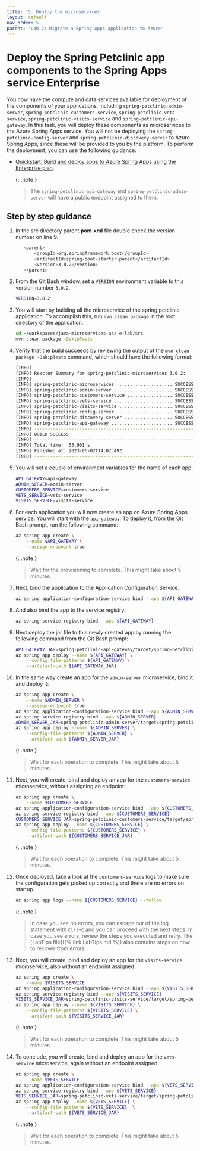 ```yaml
---
title: '5. Deploy the microservices'
layout: default
nav_order: 5
parent: 'Lab 2: Migrate a Spring Apps application to Azure'
---
```


# Deploy the Spring Petclinic app components to the Spring Apps service Enterprise

You now have the compute and data services available for deployment of the components of your applications, including `spring-petclinic-admin-server`, `spring-petclinic-customers-service`, `spring-petclinic-vets-service`, `spring-petclinic-visits-service` and `spring-petclinic-api-gateway`. In this task, you will deploy these components as microservices to the Azure Spring Apps service. You will not be deploying the `spring-petclinic-config-server` and `spring-petclinic-discovery-server` to Azure Spring Apps, since these will be provided to you by the platform. To perform the deployment, you can use the following guidance:

- [Quickstart: Build and deploy apps to Azure Spring Apps using the Enterprise plan](https://learn.microsoft.com/azure/spring-apps/quickstart-deploy-apps-enterprise).

   {: .note }
   > The `spring-petclinic-api-gateway` and `spring-petclinic-admin-server` will have a public endpoint assigned to them.

## Step by step guidance

1. In the src directory parent **pom.xml** file double check the version number on line 9.

    ```bash
       <parent>
           <groupId>org.springframework.boot</groupId>
           <artifactId>spring-boot-starter-parent</artifactId>
           <version>3.0.2</version>
       </parent>
    ```

1. From the Git Bash window, set a `VERSION` environment variable to this version number `3.0.2`.

   ```bash
   VERSION=3.0.2
   ```

1. You will start by building all the microservice of the spring petclinic application. To accomplish this, run `mvn clean package` in the root directory of the application.

   ```bash
   cd ~/workspaces/java-microservices-asa-e-lab/src
   mvn clean package -DskipTests
   ```

1. Verify that the build succeeds by reviewing the output of the `mvn clean package -DskipTests` command, which should have the following format:

   ```bash
   [INFO] ------------------------------------------------------------------------
   [INFO] Reactor Summary for spring-petclinic-microservices 3.0.2:
   [INFO] 
   [INFO] spring-petclinic-microservices ..................... SUCCESS [  0.249 s]
   [INFO] spring-petclinic-admin-server ...................... SUCCESS [ 16.123 s]
   [INFO] spring-petclinic-customers-service ................. SUCCESS [  6.749 s]
   [INFO] spring-petclinic-vets-service ...................... SUCCESS [  4.845 s]
   [INFO] spring-petclinic-visits-service .................... SUCCESS [  5.063 s]
   [INFO] spring-petclinic-config-server ..................... SUCCESS [  1.777 s]
   [INFO] spring-petclinic-discovery-server .................. SUCCESS [  2.563 s]
   [INFO] spring-petclinic-api-gateway ....................... SUCCESS [ 15.582 s]
   [INFO] ------------------------------------------------------------------------
   [INFO] BUILD SUCCESS
   [INFO] ------------------------------------------------------------------------
   [INFO] Total time:  55.901 s
   [INFO] Finished at: 2023-06-02T14:07:49Z
   [INFO] ------------------------------------------------------------------------
   ```

1. You will set a couple of environment variables for the name of each app.

   ```bash
   API_GATEWAY=api-gateway
   ADMIN_SERVER=admin-server
   CUSTOMERS_SERVICE=customers-service
   VETS_SERVICE=vets-service
   VISITS_SERVICE=visits-service
   ```

1. For each application you will now create an app on Azure Spring Apps service. You will start with the `api-gateway`. To deploy it, from the Git Bash prompt, run the following command:

   ```bash
   az spring app create \
       --name $API_GATEWAY \
       --assign-endpoint true
   ```

   {: .note }
   > Wait for the provisioning to complete. This might take about 5 minutes.

1. Next, bind the application to the Application Configuration Service.

   ```bash
   az spring application-configuration-service bind --app ${API_GATEWAY}
   ```

1. And also bind the app to the service registry.

   ```bash
   az spring service-registry bind --app ${API_GATEWAY}
   ```

1. Next deploy the jar file to this newly created app by running the following command from the Git Bash prompt:

   ```bash
   API_GATEWAY_JAR=spring-petclinic-api-gateway/target/spring-petclinic-api-gateway-$VERSION.jar
   az spring app deploy --name ${API_GATEWAY} \
       --config-file-patterns ${API_GATEWAY} \
       --artifact-path ${API_GATEWAY_JAR}
   ```

1. In the same way create an app for the `admin-server` microservice, bind it and deploy it:

   ```bash
   az spring app create \
       --name $ADMIN_SERVER \
       --assign-endpoint true
   az spring application-configuration-service bind --app ${ADMIN_SERVER}
   az spring service-registry bind --app ${ADMIN_SERVER}
   ADMIN_SERVER_JAR=spring-petclinic-admin-server/target/spring-petclinic-admin-server-$VERSION.jar
   az spring app deploy --name ${ADMIN_SERVER} \
       --config-file-patterns ${ADMIN_SERVER} \
       --artifact-path ${ADMIN_SERVER_JAR}
   ```

   {: .note }
   > Wait for each operation to complete. This might take about 5 minutes.

1. Next, you will create, bind and deploy an app for the `customers-service` microservice, without assigning an endpoint:

   ```bash
   az spring app create \
       --name $CUSTOMERS_SERVICE
   az spring application-configuration-service bind --app ${CUSTOMERS_SERVICE}
   az spring service-registry bind --app ${CUSTOMERS_SERVICE}
   CUSTOMERS_SERVICE_JAR=spring-petclinic-customers-service/target/spring-petclinic-customers-service-$VERSION.jar
   az spring app deploy --name ${CUSTOMERS_SERVICE} \
       --config-file-patterns ${CUSTOMERS_SERVICE} \
       --artifact-path ${CUSTOMERS_SERVICE_JAR} 
   ```

   {: .note }
   > Wait for each operation to complete. This might take about 5 minutes.

1. Once deployed, take a look at the `customers-service` logs to make sure the configuration gets picked up correctly and there are no errors on startup.

   ```bash
   az spring app logs --name ${CUSTOMERS_SERVICE} --follow 
   ```

   {: .note }
   > In case you see no errors, you can escape out of the log statement with `Ctrl+C` and you can proceed with the next steps. In case you see errors, review the steps you executed and retry. The [LabTips file]({% link LabTips.md %}) also contains steps on how to recover from errors.

1. Next, you will create, bind and deploy an app for the `visits-service` microservice, also without an endpoint assigned:

   ```bash
   az spring app create \
       --name $VISITS_SERVICE
   az spring application-configuration-service bind --app ${VISITS_SERVICE}
   az spring service-registry bind --app ${VISITS_SERVICE}
   VISITS_SERVICE_JAR=spring-petclinic-visits-service/target/spring-petclinic-visits-service-$VERSION.jar
   az spring app deploy --name ${VISITS_SERVICE} \
       --config-file-patterns ${VISITS_SERVICE} \
       --artifact-path ${VISITS_SERVICE_JAR} 
   ```

   {: .note }
   > Wait for each operation to complete. This might take about 5 minutes.

1. To conclude, you will create, bind and deploy an app for the `vets-service` microservice, again without an endpoint assigned:

   ```bash
   az spring app create \
       --name $VETS_SERVICE 
   az spring application-configuration-service bind --app ${VETS_SERVICE}
   az spring service-registry bind --app ${VETS_SERVICE}
   VETS_SERVICE_JAR=spring-petclinic-vets-service/target/spring-petclinic-vets-service-$VERSION.jar
   az spring app deploy --name ${VETS_SERVICE} \
       --config-file-patterns ${VETS_SERVICE}  \
       --artifact-path ${VETS_SERVICE_JAR}
   ```

   {: .note }
   > Wait for each operation to complete. This might take about 5 minutes.
